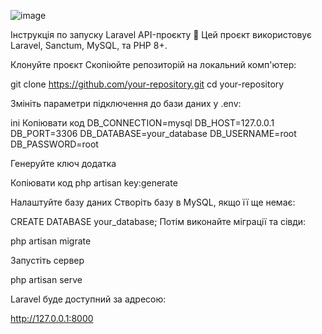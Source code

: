 ![image](https://github.com/user-attachments/assets/0199643c-816b-4b5f-b049-023f786697c8)


Інструкція по запуску Laravel API-проєкту 🚀
Цей проєкт використовує Laravel, Sanctum, MySQL, та PHP 8+.

Клонуйте проєкт
Скопіюйте репозиторій на локальний комп'ютер:

git clone https://github.com/your-repository.git
cd your-repository

Змініть параметри підключення до бази даних у .env:

ini
Копіювати код
DB_CONNECTION=mysql
DB_HOST=127.0.0.1
DB_PORT=3306
DB_DATABASE=your_database
DB_USERNAME=root
DB_PASSWORD=root


Генеруйте ключ додатка

Копіювати код
php artisan key:generate

Налаштуйте базу даних
Створіть базу в MySQL, якщо її ще немає:


CREATE DATABASE your_database;
Потім виконайте міграції та сівди:

php artisan migrate 


Запустіть сервер

php artisan serve

Laravel буде доступний за адресою:

http://127.0.0.1:8000
